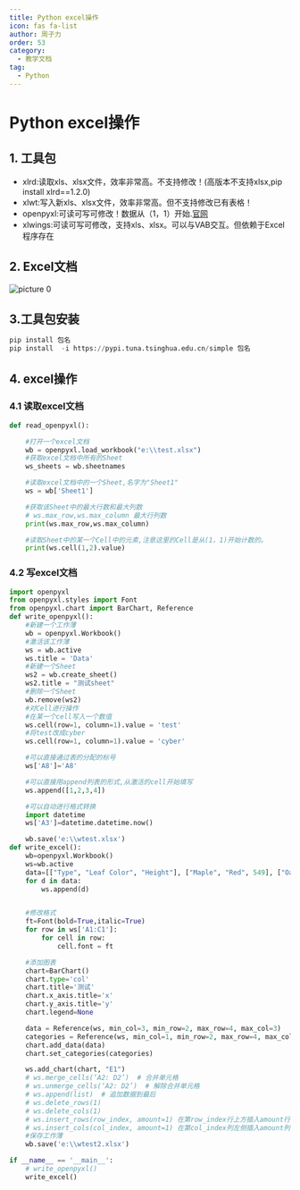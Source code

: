 ```yaml
---
title: Python excel操作
icon: fas fa-list
author: 周子力
order: 53
category:
  - 教学文档
tag:
  - Python
---
```


# Python excel操作
## 1. 工具包
- xlrd:读取xls、xlsx文件，效率非常高。不支持修改！(高版本不支持xlsx,pip install xlrd==1.2.0)
- xlwt:写入新xls、xlsx文件，效率非常高。但不支持修改已有表格！
- openpyxl:可读可写可修改！数据从（1，1）开始.[官网](https://openpyxl.readthedocs.io/en/stable/)
- xlwings:可读可写可修改，支持xls、xlsx。可以与VAB交互。但依赖于Excel程序存在
## 2. Excel文档
![picture 0](https://oss.docs.z-xin.net/e4a0c812e3fabec5ace1345047e1e24d95f175c4d220de795a2fcb864ca9fba0.png)  

## 3.工具包安装
```python
pip install 包名
pip install  -i https://pypi.tuna.tsinghua.edu.cn/simple 包名
```
## 4. excel操作
### 4.1 读取excel文档
```python
def read_openpyxl():

    #打开一个excel文档
    wb = openpyxl.load_workbook("e:\\test.xlsx")
    #获取excel文档中所有的Sheet
    ws_sheets = wb.sheetnames

    #读取excel文档中的一个Sheet,名字为"Sheet1"
    ws = wb['Sheet1']

    #获取该Sheet中的最大行数和最大列数
    # ws.max_row,ws.max_column 最大行列数
    print(ws.max_row,ws.max_column)

    #读取Sheet中的某一个Cell中的元素,注意这里的Cell是从(1，1)开始计数的。
    print(ws.cell(1,2).value)
```
### 4.2 写excel文档
```python
import openpyxl
from openpyxl.styles import Font
from openpyxl.chart import BarChart, Reference
def write_openpyxl():
    #新建一个工作薄
    wb = openpyxl.Workbook()
    #激活该工作薄
    ws = wb.active
    ws.title = 'Data'
    #新建一个Sheet
    ws2 = wb.create_sheet()
    ws2.title = "测试sheet"
    #删除一个Sheet
    wb.remove(ws2)
    #对Cell进行操作
    #在某一个cell写入一个数值
    ws.cell(row=1, column=1).value = 'test'
    #将test改成cyber
    ws.cell(row=1, column=1).value = 'cyber'

    #可以直接通过表的分配的标号
    ws['A8']='A8'

    #可以直接用append列表的形式,从激活的cell开始填写
    ws.append([1,2,3,4])

    #可以自动进行格式转换
    import datetime
    ws['A3']=datetime.datetime.now()

    wb.save('e:\\wtest.xlsx')
def write_excel():
    wb=openpyxl.Workbook()
    ws=wb.active
    data=[["Type", "Leaf Color", "Height"], ["Maple", "Red", 549], ["Oak", "Green", 783], ["Pine", "Green", 1204]]
    for d in data:
        ws.append(d)


    #修改格式
    ft=Font(bold=True,italic=True)
    for row in ws['A1:C1']:
        for cell in row:
            cell.font = ft

    #添加图表
    chart=BarChart()
    chart.type='col'
    chart.title='测试'
    chart.x_axis.title='x'
    chart.y_axis.title='y'
    chart.legend=None

    data = Reference(ws, min_col=3, min_row=2, max_row=4, max_col=3)
    categories = Reference(ws, min_col=1, min_row=2, max_row=4, max_col=1)
    chart.add_data(data)
    chart.set_categories(categories)

    ws.add_chart(chart, "E1")
    # ws.merge_cells(‘A2: D2’)  # 合并单元格
    # ws.unmerge_cells(‘A2: D2’)  # 解除合并单元格
    # ws.append(list)  # 追加数据到最后
    # ws.delete_rows(1)
    # ws.delete_cols(1)
    # ws.insert_rows(row_index, amount=1) 在第row_index行上方插入amount行，默认插入1行
    # ws.insert_cols(col_index, amount=1) 在第col_index列左侧插入amount列，默认插入1列
    #保存工作薄
    wb.save('e:\\wtest2.xlsx')

if __name__ == '__main__':
    # write_openpyxl()
    write_excel()

```

